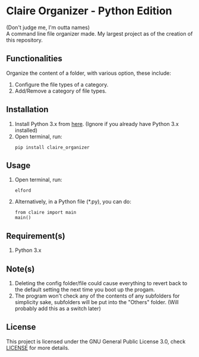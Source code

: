 # Claire Organizer - Python Edition
(Don't judge me, I'm outta names) <br/>
A command line file organizer made. My largest project as of the creation of this repository.

## Functionalities
Organize the content of a folder, with various option, these include:
1. Configure the file types of a category.
2. Add/Remove a category of file types.

## Installation
<ol type="1">
  <li>
    Install Python 3.x from <a href="https://www.python.org/downloads/">here</a>. (Ignore if you already have Python 3.x installed)
  </li>
  <li>
    Open terminal, run:
    
```
pip install claire_organizer
```
  </li>
</ol>


## Usage
<ol type="1">
  <li>
    Open terminal, run: <!-- I hope the reference won't be too obvious -->

```
elford
```
  </li>
  <li>
    Alternatively, in a Python file (*.py), you can do:
    
```
from claire import main
main()
```
  </li>
</ol>

## Requirement(s)
1.  Python 3.x

## Note(s)
1. Deleting the config folder/file could cause everything to revert back to the default setting the next time you boot up the progam.
2. The program won't check any of the contents of any subfolders for simplicity sake, subfolders will be put into the "Others" folder. (Will probably add this as a switch later)

## License
This project is licensed under the GNU General Public License 3.0, check [LICENSE](LICENSE) for more details.
